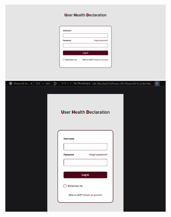![desktop view](src/maim%201727449891.png "Desktop View")
![desktop view](src/maim%201727449868.png "Mobile View")
